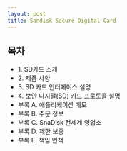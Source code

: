 ```yaml
---
layout: post
title: Sandisk Secure Digital Card
---
```




## 목차
<ul>
 <li>1. SD카드 소개</li>
 <li>2. 제픔 사양</li>
 <li>3. SD 카드 인터페이스 설명</li>
 <li>4. 보안 디지털(SD) 카드 프로토콜 설명</li>
 <li>부록 A. 애플리케이션 메모</li>
 <li>부록 B. 주문 정보</li>
 <li>부록 C. SnaDisk 전세계 영업소</li>
 <li>부록 D. 제한 보증</li>
 <li>부록 E. 책임 면책</li>
</ul>